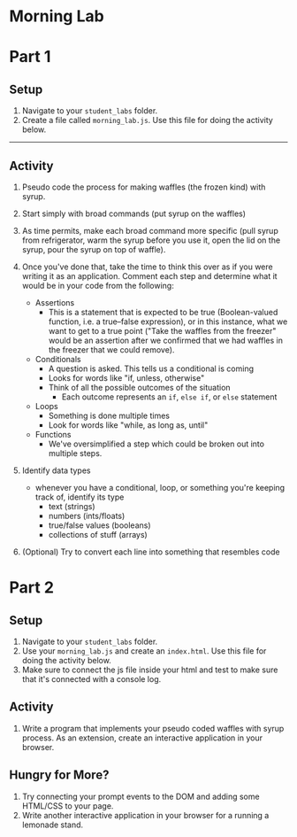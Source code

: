 # Morning Lab
# Part 1

## Setup
1. Navigate to your `student_labs` folder.
1. Create a  file called `morning_lab.js`. Use this file for doing the activity below.

<hr>

## Activity
1. Pseudo code the process for making waffles (the frozen kind) with syrup.
1. Start simply with broad commands (put syrup on the waffles)
1. As time permits, make each broad command more specific (pull syrup from refrigerator, warm the syrup before you use it, open the lid on the syrup, pour the syrup on top of waffle).
1. Once you've done that, take the time to think this over as if you were writing it as an application. Comment each step and determine what it would be in your code from the following:

    - Assertions
        - This is a statement that is expected to be true (Boolean-valued function, i.e. a true–false expression), or in this instance, what we want to get to a true point ("Take the waffles from the freezer" would be an assertion after we confirmed that we had waffles in the freezer that we could remove).
    - Conditionals
        - A question is asked.  This tells us a conditional is coming
        - Looks for words like "if, unless, otherwise"
        - Think of all the possible outcomes of the situation
            - Each outcome represents an `if`, `else if`, or `else` statement
    - Loops
        - Something is done multiple times
        - Look for words like "while, as long as, until"
    - Functions
        - We've oversimplified a step which could be broken out into multiple steps.

1. Identify data types
    - whenever you have a conditional, loop, or something you're keeping track of, identify its type
        - text (strings)
        - numbers (ints/floats)
        - true/false values (booleans)
        - collections of stuff (arrays)

1. (Optional) Try to convert each line into something that resembles code

# Part 2

## Setup
1. Navigate to your `student_labs` folder.
1. Use your `morning_lab.js` and create an `index.html`. Use this file for doing the activity below.
1. Make sure to connect the js file inside your html and test to make sure that it's connected with a console log.

## Activity
1. Write a program that implements your pseudo coded waffles with syrup process. As an extension, create an interactive application in your browser.

## Hungry for More?
1. Try connecting your prompt events to the DOM and adding some HTML/CSS to your page.
1. Write another interactive application in your browser for a running a lemonade stand.
